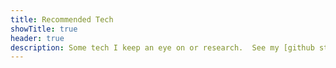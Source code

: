 ```yaml
---
title: Recommended Tech
showTitle: true
header: true
description: Some tech I keep an eye on or research.  See my [github starred repositories](https://github.com/ryjen?tab=stars) for a more complete list.
---
```


